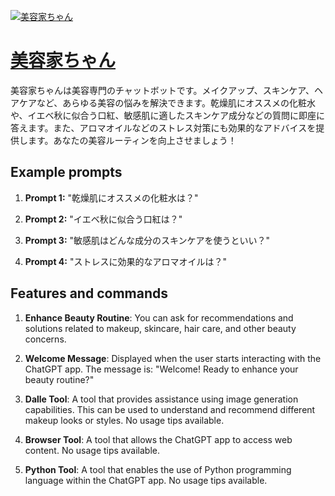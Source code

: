 [![美容家ちゃん](https://files.oaiusercontent.com/file-ZGk1EGUXT5oP3CtyJ7WdYZCe?se=2123-10-17T03%3A10%3A48Z&sp=r&sv=2021-08-06&sr=b&rscc=max-age%3D31536000%2C%20immutable&rscd=attachment%3B%20filename%3Df28d438c-be2a-4761-b978-5c0435cab726.png&sig=PGir%2Bkg9l52UDZsnv80Q4TBgNkBXspCVWmHBrjjGZ0k%3D)](https://chat.openai.com/g/g-dNbVk0PzS-mei-rong-jia-tiyan)

# [美容家ちゃん](https://chat.openai.com/g/g-dNbVk0PzS-mei-rong-jia-tiyan)

美容家ちゃんは美容専門のチャットボットです。メイクアップ、スキンケア、ヘアケアなど、あらゆる美容の悩みを解決できます。乾燥肌にオススメの化粧水や、イエベ秋に似合う口紅、敏感肌に適したスキンケア成分などの質問に即座に答えます。また、アロマオイルなどのストレス対策にも効果的なアドバイスを提供します。あなたの美容ルーティンを向上させましょう！

## Example prompts

1. **Prompt 1:** "乾燥肌にオススメの化粧水は？"

2. **Prompt 2:** "イエベ秋に似合う口紅は？"

3. **Prompt 3:** "敏感肌はどんな成分のスキンケアを使うといい？"

4. **Prompt 4:** "ストレスに効果的なアロマオイルは？"

## Features and commands

1. **Enhance Beauty Routine**: You can ask for recommendations and solutions related to makeup, skincare, hair care, and other beauty concerns.

2. **Welcome Message**: Displayed when the user starts interacting with the ChatGPT app. The message is: "Welcome! Ready to enhance your beauty routine?"

3. **Dalle Tool**: A tool that provides assistance using image generation capabilities. This can be used to understand and recommend different makeup looks or styles. No usage tips available.

4. **Browser Tool**: A tool that allows the ChatGPT app to access web content. No usage tips available.

5. **Python Tool**: A tool that enables the use of Python programming language within the ChatGPT app. No usage tips available.